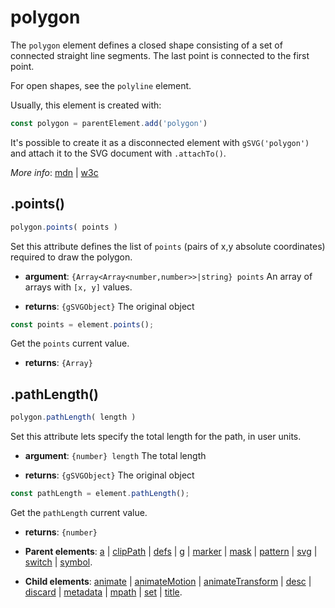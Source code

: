 # polygon

The `polygon` element defines a closed shape consisting of a set of connected straight line segments. The last point is connected to the first point.

For open shapes, see the `polyline` element.

Usually, this element is created with:
      
```js
const polygon = parentElement.add('polygon')
```

It's possible to create it as a disconnected element with `gSVG('polygon')` and attach it to the SVG document with `.attachTo()`.

*More info*:
      [mdn](https://developer.mozilla.org//en-US/docs/Web/SVG/Element/polygon) | [w3c](https://svgwg.org/svg2-draft/single-page.html#shapes-PolygonElement)

## .points()


```js
polygon.points( points )
```
Set this attribute defines the list of `points` (pairs of x,y absolute coordinates) required to draw the polygon.

- **argument**: `{Array<Array<number,number>>|string} points` An array of arrays with `[x, y]` values.  

- **returns**: `{gSVGObject}` The original object


```js
const points = element.points();
```
Get the `points` current value.

- **returns**: `{Array}` 

## .pathLength()


```js
polygon.pathLength( length )
```
Set this attribute lets specify the total length for the path, in user units.

- **argument**: `{number} length` The total length 

- **returns**: `{gSVGObject}` The original object


```js
const pathLength = element.pathLength();
```
Get the `pathLength` current value.

- **returns**: `{number}` 

- **Parent elements**: [a](a.md) | [clipPath](clipPath.md) | [defs](defs.md) | [g](g.md) | [marker](marker.md) | [mask](mask.md) | [pattern](pattern.md) | [svg](svg.md) | [switch](switch.md) | [symbol](symbol.md).

- **Child elements**: [animate](animate.md) | [animateMotion](animateMotion.md) | [animateTransform](animateTransform.md) | [desc](desc.md) | [discard](./discard.md) | [metadata](metadata.md) | [mpath](mpath.md) | [set](set.md) | [title](title.md).


